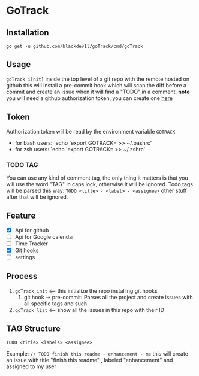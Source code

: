 # GoTrack

## Installation
`go get -u github.com/blackdev1l/goTrack/cmd/goTrack`

## Usage
`goTrack i[nit]` inside the top level of a git repo with the remote hosted on github
this will install a pre-commit hook which will scan the diff before a commit and create an issue when it will find a "TODO" in a comment.
**note** you will need a github authorization token, you can create one [here](https://github.com/settings/tokens)

## Token
Authorization token will be read by the environment variable `GOTRACK`
* for bash users: `echo 'export GOTRACK=<token> >> ~/.bashrc'
* for zsh users: `echo 'export GOTRACK=<token> >> ~/.zshrc'

### TODO TAG 
You can use any kind of comment tag, the only thing it matters is that you will use the word "TAG" in caps lock, otherwise it will be ignored.
Todo tags will be parsed this way:
`TODO <title> - <label> - <assignee>` other stuff after that will be ignored.

## Feature
- [x] Api for github 
- [ ] Api for Google calendar
- [ ] Time Tracker
- [x] Git hooks
- [ ] settings

## Process

1. `goTrack init` <-- this initialize the repo installing git hooks
	1.  git hook -> pre-commit: Parses all the project and create issues with all specific tags and such
2. `goTrack list` <-- show all the issues in this repo with their ID



## TAG Structure

`TODO <title> <labels> <assignee>`

Example: `// TODO finish this readme - enhancement - me`
this will create an issue with title "finish this readme" , labeled "enhancement" and assigned to my user
